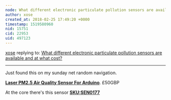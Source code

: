 ```yaml
---
node: What different electronic particulate pollution sensors are available and at what cost?
author: xose
created_at: 2018-02-25 17:49:20 +0000
timestamp: 1519580960
nid: 15751
cid: 22953
uid: 497123
---
```




[xose](../profile/xose) replying to: [What different electronic particulate pollution sensors are available and at what cost?](../notes/warren/02-16-2018/what-different-electronic-particulate-pollution-sensors-are-available-and-at-what-cost)

----
Just found this on my sunday net random navigation.

[**Laser PM2.5 Air Quality Sensor For Arduino**](https://thepihut.com/products/gravity-laser-pm2-5-air-quality-sensor-for-arduino).  £50GBP

At the core there's this sensor [**SKU:SEN0177**](https://www.dfrobot.com/wiki/index.php/PM2.5_laser_dust_sensor_SKU:SEN0177)